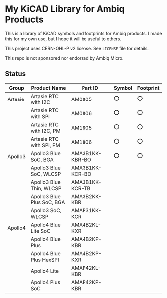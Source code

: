 # My KiCAD Library for Ambiq Products

This is a library of KiCAD symbols and footprints for Ambiq products. I made this for my own use, but I hope it will be useful to others.

This project uses CERN-OHL-P v2 license. See `LICENSE` file for details.

This repo is not sponsored nor endorsed by Ambiq Micro.

## Status

| Group | Product Name | Part ID | Symbol | Footprint |
|-------|----------------------------|-----------------|---|---|
|Artasie| Artasie RTC with I2C       | AM0805          |:o:|:o:|
|       | Artasie RTC with SPI       | AM0806          |:o:|:o:|
|       | Artasie RTC with I2C, PM   | AM1805          |:o:|:o:|
|       | Artasie RTC with SPI, PM   | AM1806          |:o:|:o:|
|Apollo3| Apollo3 Blue SoC, BGA      | AMA3B1KK-KBR-BO |:o:|:o:|
|       | Apollo3 Blue SoC, WLCSP    | AMA3B1KK-KCR-BO |   |   |
|       | Apollo3 Blue Thin, WLCSP   | AMA3B1KK-KCR-TB |   |   |
|       | Apollo3 Blue Plus SoC, BGA | AMA3B2KK-KBR    |   |   |
|       | Apollo3 SoC, WLCSP         | AMAP31KK-KCR    |   |   |
|Apollo4| Apollo4 Blue Lite SoC      | AMA4B2KL-KXR    |   |   |
|       | Apollo4 Blue Plus          | AMA4B2KP-KBR    |   |   |
|       | Apollo4 Blue Plus HexSPI   | AMA4B2KP-KXR    |   |   |
|       | Apollo4 Lite               | AMAP42KL-KBR    |   |   |
|       | Apollo4 Plus SoC           | AMAP42KP-KBR    |   |   |
